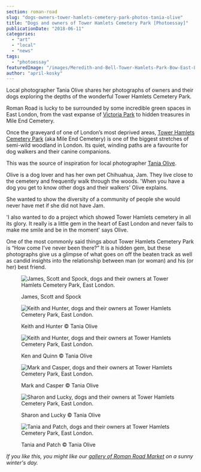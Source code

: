 ```yaml
---
section: roman-road
slug: "dogs-owners-tower-hamlets-cemetery-park-photos-tania-olive"
title: "Dogs and owners of Tower Hamlets Cemetery Park [Photoessay]"
publicationDate: "2018-06-11"
categories: 
  - "art"
  - "local"
  - "news"
tags: 
  - "photoessay"
featuredImage: "/images/Meredith-and-Bell-Tower-Hamlets-Park-Bow-East-London.jpg"
author: "april-kosky"
---
```


Local photographer Tania Olive shares her photographs of owners and their dogs exploring the depths of the wonderful Tower Hamlets Cemetery Park.

Roman Road is lucky to be surrounded by some incredible green spaces in East London, from the vast expanse of [Victoria Park](https://romanroadlondon.com/victoria-park-east-london-bow/) to hidden treasures in Mile End Cemetery.

Once the graveyard of one of London’s most deprived areas, [Tower Hamlets Cemetery Park](https://romanroadlondon.com/tower-hamlets-cemetery-park-mile-end/) (aka Mile End Cemetery) is one of the biggest stretches of semi-wild woodland in London. Its quiet, winding paths are a favourite for dog walkers and their canine companions.

This was the source of inspiration for local photographer [Tania Olive](https://taniaolive.com/).

Olive is a dog lover and has her own pet Chihuahua, Jam. They live close to the cemetery and frequently walk through the woods. 'When you have a dog you get to know other dogs and their walkers' Olive explains.

She wanted to show the diversity of a community of people she would never have met if she did not have Jam.

'I also wanted to do a project which showed Tower Hamlets cemetery in all its glory. It really is a little gem in the heart of East London and never fails to make me smile and be in the moment' says Olive.

One of the most commonly said things about Tower Hamlets Cemetery Park is “How come I’ve never been there?” It is a hidden gem, but these photographs give us a glimpse of what goes on off the beaten track as well as candid insights into the relationship between man (or woman) and his (or her) best friend.

<figure>

![James, Scott and Spock, dogs and their owners at Tower Hamlets Cemetery Park, East London.](/images/James-Scott-and-Spock-Tower-Hamlets-Cemetery-Park-Bow-East-London.jpg)

<figcaption>

James, Scott and Spock

</figcaption>

</figure>

<figure>

![Keith and Hunter, dogs and their owners at Tower Hamlets Cemetery Park, East London.](/images/Keith-and-Hunter-Tower-Hamlets-Cemetery-Park-Bow-East-London-1024x683.jpg)

<figcaption>

Keith and Hunter © Tania Olive

</figcaption>

</figure>

<figure>

![Keith and Hunter, dogs and their owners at Tower Hamlets Cemetery Park, East London.](/images/Ken-and-Quinn-Tower-Hamlets-Cemetery-Park-Bow-East-London-1024x683.jpg)

<figcaption>

Ken and Quinn © Tania Olive

</figcaption>

</figure>

<figure>

![Mark and Casper, dogs and their owners at Tower Hamlets Cemetery Park, East London.](/images/Mark-and-Casper-Tower-Hamlets-Cemetery-Park-Bow-East-London-1024x683.jpg)

<figcaption>

Mark and Casper © Tania Olive

</figcaption>

</figure>

<figure>

![Sharon and Lucky, dogs and their owners at Tower Hamlets Cemetery Park, East London.](/images/Sharon-and-Lucky-Tower-Hamlets-Cemetery-Park-Bow-East-London.jpg)

<figcaption>

Sharon and Lucky © Tania Olive

</figcaption>

</figure>

<figure>

![Tania and Patch, dogs and their owners at Tower Hamlets Cemetery Park, East London.](/images/Tania-and-Patch-Tower-Hamlets-Cemetery-Park-dog-owners.jpg)

<figcaption>

Tania and Patch © Tania Olive

</figcaption>

</figure>

_If you like this, you might like our [gallery of Roman Road Market](https://romanroadlondon.com/sunny-winter-day-roman-road-market-photos-tabitha-stapely/) on a sunny winter's day._


